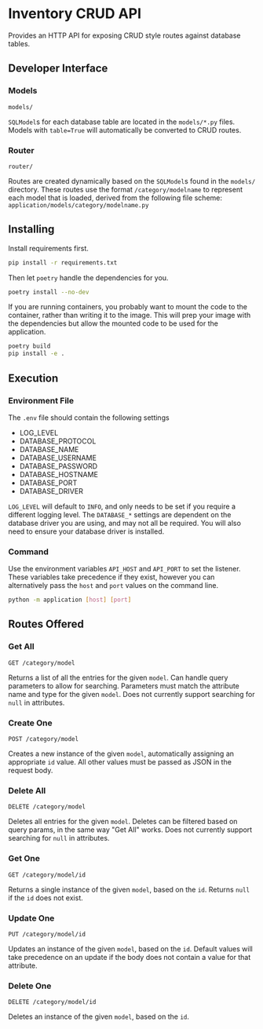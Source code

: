# Inventory CRUD API

Provides an HTTP API for exposing CRUD style routes against database tables. 

## Developer Interface

### Models
`models/`

`SQLModel`s for each database table are located in the `models/*.py` files. Models with `table=True` will automatically be converted to CRUD routes.

### Router
`router/`

Routes are created dynamically based on the `SQLModel`s found in the `models/` directory. These routes use the format `/category/modelname` to represent each model that is loaded, derived from the following file scheme: `application/models/category/modelname.py`


## Installing

Install requirements first.
```bash
pip install -r requirements.txt
```

Then let `poetry` handle the dependencies for you.
```bash
poetry install --no-dev
```

If you are running containers, you probably want to mount the code to the container, rather than writing it to the image. This will prep your image with the dependencies but allow the mounted code to be used for the application. 
```bash
poetry build
pip install -e .
```


## Execution

### Environment File

The `.env` file should contain the following settings
- LOG_LEVEL
- DATABASE_PROTOCOL
- DATABASE_NAME
- DATABASE_USERNAME
- DATABASE_PASSWORD
- DATABASE_HOSTNAME
- DATABASE_PORT
- DATABASE_DRIVER

`LOG_LEVEL` will default to `INFO`, and only needs to be set if you require a different logging level. The `DATABASE_*` settings are dependent on the database driver you are using, and may not all be required. You will also need to ensure your database driver is installed.

### Command

Use the environment variables `API_HOST` and `API_PORT` to set the listener. These variables take precedence if they exist, however you can alternatively pass the `host` and `port` values on the command line.

```bash
python -m application [host] [port]
```

## Routes Offered

### Get All
`GET /category/model`

Returns a list of all the entries for the given `model`. Can handle query parameters to allow for searching. Parameters must match the attribute name and type for the given `model`. Does not currently support searching for `null` in attributes.

### Create One
`POST /category/model`

Creates a new instance of the given `model`, automatically assigning an appropriate `id` value. All other values must be passed as JSON in the request body.

### Delete All
`DELETE /category/model`

Deletes all entries for the given `model`. Deletes can be filtered based on query params, in the same way "Get All" works. Does not currently support searching for `null` in attributes. 

### Get One
`GET /category/model/id`

Returns a single instance of the given `model`, based on the `id`. Returns `null` if the `id` does not exist.

### Update One
`PUT /category/model/id`

Updates an instance of the given `model`, based on the `id`. Default values will take precedence on an update if the body does not contain a value for that attribute.

### Delete One
`DELETE /category/model/id`

Deletes an instance of the given `model`, based on the `id`.
